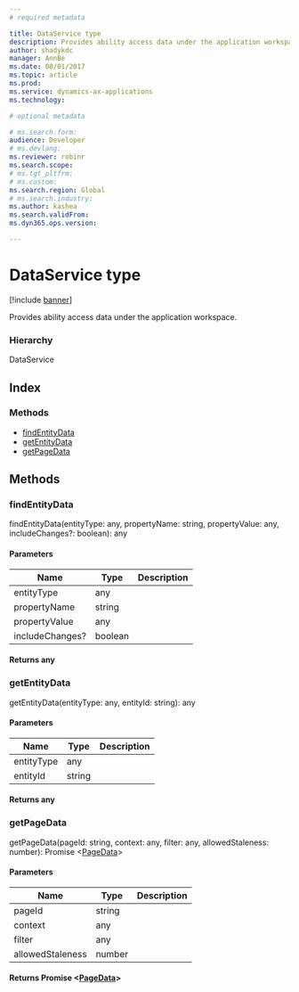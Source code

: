 ```yaml
---
# required metadata

title: DataService type
description: Provides ability access data under the application workspace.
author: shadykdc
manager: AnnBe
ms.date: 08/01/2017
ms.topic: article
ms.prod: 
ms.service: dynamics-ax-applications
ms.technology: 

# optional metadata

# ms.search.form:
audience: Developer
# ms.devlang: 
ms.reviewer: robinr
ms.search.scope: 
# ms.tgt_pltfrm: 
# ms.custom:
ms.search.region: Global
# ms.search.industry: 
ms.author: kashea
ms.search.validFrom:
ms.dyn365.ops.version:

---
```


# DataService type

[!include [banner](../../../../includes/banner.md)]

Provides ability access data under the application workspace.

### Hierarchy

DataService <br>

## Index

### Methods

* [findEntityData](services-business-logic-services-idataservice.md#findentitydata)
* [getEntityData](services-business-logic-services-idataservice.md#getentitydata)
* [getPageData](services-business-logic-services-idataservice.md#getpagedata)

## Methods

### findEntityData


findEntityData(entityType: any, propertyName: string, propertyValue: any, includeChanges?: boolean): any




#### Parameters

| Name | Type | Description |
| ---- | ---- | ----------- |
| entityType|any||
| propertyName|string||
| propertyValue|any||
| includeChanges?|boolean||

#### Returns any

### getEntityData


getEntityData(entityType: any, entityId: string): any




#### Parameters

| Name | Type | Description |
| ---- | ---- | ----------- |
| entityType|any||
| entityId|string||

#### Returns any

### getPageData


getPageData(pageId: string, context: any, filter: any, allowedStaleness: number): Promise &lt;[PageData](services-business-logic-services-ipagedata.md)&gt;




#### Parameters

| Name | Type | Description |
| ---- | ---- | ----------- |
| pageId|string||
| context|any||
| filter|any||
| allowedStaleness|number||

#### Returns Promise &lt;[PageData](services-business-logic-services-ipagedata.md)&gt;

